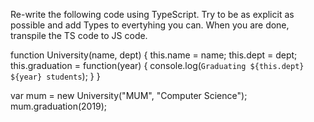 Re-write the following code using TypeScript. Try to be as explicit as possible and add Types to evertyhing you can. When you are done, transpile the TS code to JS code.

function University(name, dept) {
    this.name = name;
    this.dept = dept;
    this.graduation = function(year) {
        console.log(`Graduating ${this.dept} ${year} students`);
    }
} 

var mum = new University("MUM", "Computer Science");
mum.graduation(2019);